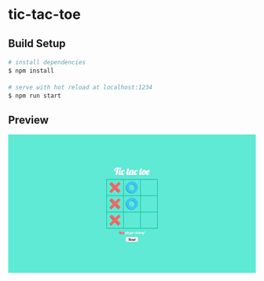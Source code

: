 # tic-tac-toe

## Build Setup

```bash
# install dependencies
$ npm install

# serve with hot reload at localhost:1234
$ npm run start
```

## Preview

![preview](/assets/preview.PNG)

